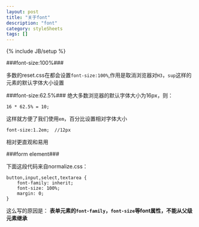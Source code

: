 ```yaml
---
layout: post
title: "关于font"
description: "font"
category: styleSheets
tags: []
---
```

{% include JB/setup %}


###font-size:100%###

多数的reset.css在都会设置`font-size:100%`,作用是取消浏览器对`H3`，`sup`这样的元素的默认字体大小设置


###font-size:62.5%###
绝大多数浏览器的默认字体大小为16px，则：

	16 * 62.5% = 10;
	
这样就方便了我们使用`em`，百分比设置相对字体大小

	font-size:1.2em;  //12px
	
相对更直观和易用


###form element###

下面这段代码来自normalize.css：

	button,input,select,textarea {
    	font-family: inherit; 
    	font-size: 100%; 
    	margin: 0; 
	}
这么写的原因是：
**表单元素的`font-family`，`font-size`等font属性，不能从父级元素继承**
	



